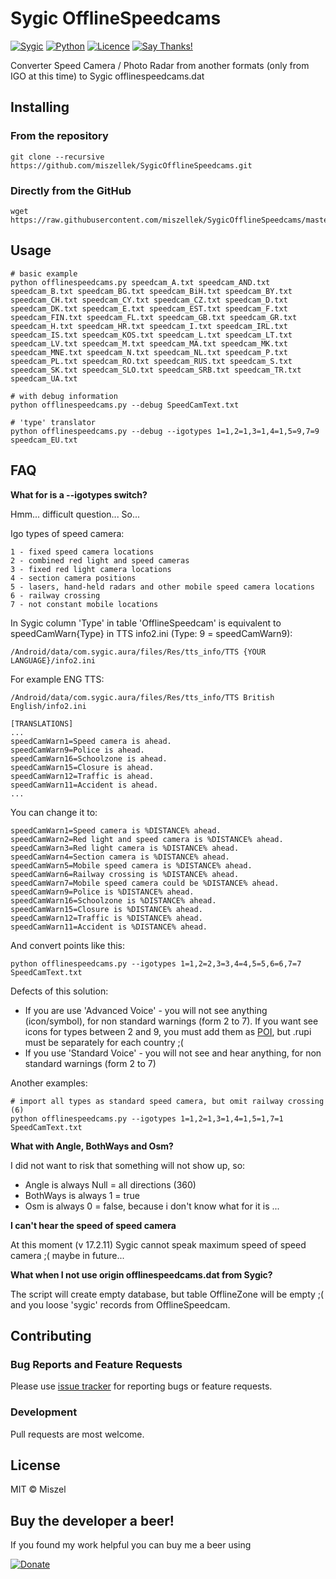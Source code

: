 # Sygic OfflineSpeedcams

[![Sygic](https://img.shields.io/badge/sygic-15.6.5%2B-red.svg)]()
[![Python](https://img.shields.io/badge/python-2.7%2B%2C%203.6%2B-blue.svg)]()
[![Licence](https://img.shields.io/badge/license-MIT-blue.svg)](https://opensource.org/licenses/MIT)
[![Say Thanks!](https://img.shields.io/badge/Say%20Thanks-!-1EAEDB.svg)](https://saythanks.io/to/miszellek)


Converter Speed Camera / Photo Radar from another formats (only from IGO at this time) to Sygic offlinespeedcams.dat


## Installing

### From the repository
```
git clone --recursive https://github.com/miszellek/SygicOfflineSpeedcams.git
```
### Directly from the GitHub 
```
wget https://raw.githubusercontent.com/miszellek/SygicOfflineSpeedcams/master/offlinespeedcams.py
```


## Usage

```
# basic example 
python offlinespeedcams.py speedcam_A.txt speedcam_AND.txt speedcam_B.txt speedcam_BG.txt speedcam_BiH.txt speedcam_BY.txt speedcam_CH.txt speedcam_CY.txt speedcam_CZ.txt speedcam_D.txt speedcam_DK.txt speedcam_E.txt speedcam_EST.txt speedcam_F.txt speedcam_FIN.txt speedcam_FL.txt speedcam_GB.txt speedcam_GR.txt speedcam_H.txt speedcam_HR.txt speedcam_I.txt speedcam_IRL.txt speedcam_IS.txt speedcam_KOS.txt speedcam_L.txt speedcam_LT.txt speedcam_LV.txt speedcam_M.txt speedcam_MA.txt speedcam_MK.txt speedcam_MNE.txt speedcam_N.txt speedcam_NL.txt speedcam_P.txt speedcam_PL.txt speedcam_RO.txt speedcam_RUS.txt speedcam_S.txt speedcam_SK.txt speedcam_SLO.txt speedcam_SRB.txt speedcam_TR.txt speedcam_UA.txt 

# with debug information 
python offlinespeedcams.py --debug SpeedCamText.txt

# 'type' translator
python offlinespeedcams.py --debug --igotypes 1=1,2=1,3=1,4=1,5=9,7=9 speedcam_EU.txt
```


## FAQ

**What for is a --igotypes switch?**

Hmm... difficult question... So...

Igo types of speed camera:
```
1 - fixed speed camera locations
2 - combined red light and speed cameras
3 - fixed red light camera locations 
4 - section camera positions
5 - lasers, hand-held radars and other mobile speed camera locations 
6 - railway crossing
7 - not constant mobile locations
```

In Sygic column 'Type' in table 'OfflineSpeedcam' is equivalent to speedCamWarn{Type} in TTS info2.ini (Type: 9 = speedCamWarn9):
```
/Android/data/com.sygic.aura/files/Res/tts_info/TTS {YOUR LANGUAGE}/info2.ini
```

For example ENG TTS:
```
/Android/data/com.sygic.aura/files/Res/tts_info/TTS British English/info2.ini

[TRANSLATIONS]
...
speedCamWarn1=Speed camera is ahead.
speedCamWarn9=Police is ahead.
speedCamWarn16=Schoolzone is ahead.
speedCamWarn15=Closure is ahead.
speedCamWarn12=Traffic is ahead.
speedCamWarn11=Accident is ahead.
...
```

You can change it to:
```
speedCamWarn1=Speed camera is %DISTANCE% ahead.
speedCamWarn2=Red light and speed camera is %DISTANCE% ahead.
speedCamWarn3=Red light camera is %DISTANCE% ahead.
speedCamWarn4=Section camera is %DISTANCE% ahead.
speedCamWarn5=Mobile speed camera is %DISTANCE% ahead.
speedCamWarn6=Railway crossing is %DISTANCE% ahead.
speedCamWarn7=Mobile speed camera could be %DISTANCE% ahead.
speedCamWarn9=Police is %DISTANCE% ahead.
speedCamWarn16=Schoolzone is %DISTANCE% ahead.
speedCamWarn15=Closure is %DISTANCE% ahead.
speedCamWarn12=Traffic is %DISTANCE% ahead.
speedCamWarn11=Accident is %DISTANCE% ahead.
```

And convert points like this:
```
python offlinespeedcams.py --igotypes 1=1,2=2,3=3,4=4,5=5,6=6,7=7 SpeedCamText.txt
```

Defects of this solution:

* If you are use 'Advanced Voice' - you will not see anything (icon/symbol), for non standard warnings (form 2 to 7). If you want see icons for types between 2 and 9, you must add them as [POI](https://www.sygic.com/pl/company/poi), but .rupi must be separately for each country ;( 
* If you use 'Standard Voice' - you will not see and hear anything, for non standard warnings (form 2 to 7) 


Another examples:
```
# import all types as standard speed camera, but omit railway crossing (6)
python offlinespeedcams.py --igotypes 1=1,2=1,3=1,4=1,5=1,7=1 SpeedCamText.txt
```

**What with Angle, BothWays and Osm?**

I did not want to risk that something will not show up, so: 
* Angle is always Null = all directions (360)
* BothWays is always 1 = true
* Osm is always 0 = false, because i don't know what for it is ...

**I can't hear the speed of speed camera**

At this moment (v 17.2.11) Sygic cannot speak maximum speed of speed camera ;( maybe in future...

**What when I not use origin offlinespeedcams.dat from Sygic?**

The script will create empty database, but table OfflineZone will be empty ;( and you loose 'sygic' records from OfflineSpeedcam.   


## Contributing

### Bug Reports and Feature Requests

Please use [issue tracker](https://github.com/miszellek/SygicOfflineSpeedcams/issues) for reporting bugs or feature requests.

### Development

Pull requests are most welcome.


## License

MIT © Miszel


## Buy the developer a beer!

If you found my work helpful you can buy me a beer using

[![Donate](https://www.paypalobjects.com/webstatic/en_US/i/btn/png/silver-pill-paypal-44px.png)](https://www.paypal.com/paypalme/miszel/1EUR)
